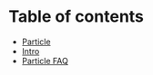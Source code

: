 # Table of contents

* [Particle](README.md)
* [Intro](intro.md)
* [Particle FAQ](particle-faq.md)

